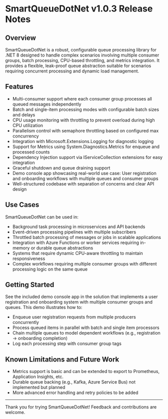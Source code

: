 ﻿# SmartQueueDotNet v1.0.3 Release Notes

## Overview

SmartQueueDotNet is a robust, configurable queue processing library for .NET 8 designed to handle complex scenarios involving multiple consumer groups, batch processing, CPU-based throttling, and metrics integration. It provides a flexible, leak-proof queue abstraction suitable for scenarios requiring concurrent processing and dynamic load management.

## Features

- Multi-consumer support where each consumer group processes all queued messages independently
- Batch and single-item processing modes with configurable batch sizes and delays
- CPU usage monitoring with throttling to prevent overload during high CPU utilization
- Parallelism control with semaphore throttling based on configured max concurrency
- Integration with Microsoft.Extensions.Logging for diagnostic logging
- Support for Metrics using System.Diagnostics.Metrics for enqueue and processed counts
- Dependency Injection support via IServiceCollection extensions for easy integration
- Graceful shutdown and queue draining support
- Demo console app showcasing real-world use case: User registration and onboarding workflows with multiple queues and consumer groups
- Well-structured codebase with separation of concerns and clear API design

## Use Cases

SmartQueueDotNet can be used in:

- Background task processing in microservices and API backends
- Event-driven processing pipelines with multiple subscribers
- Throttled batch processing of messages or jobs in scalable applications
- Integration with Azure Functions or worker services requiring in-memory or durable queue abstractions
- Systems that require dynamic CPU-aware throttling to maintain responsiveness
- Complex workflows requiring multiple consumer groups with different processing logic on the same queue

## Getting Started

See the included demo console app in the solution that implements a user registration and onboarding system with multiple consumer groups and queues. This demo illustrates how to:

- Enqueue user registration requests from multiple producers concurrently
- Process queued items in parallel with batch and single item processors
- Chain multiple queues to model dependent workflows (e.g., registration → onboarding completion)
- Log each processing step with consumer group tags

## Known Limitations and Future Work

- Metrics support is basic and can be extended to export to Prometheus, Application Insights, etc.
- Durable queue backing (e.g., Kafka, Azure Service Bus) not implemented but planned
- More advanced error handling and retry policies to be added

---

Thank you for trying SmartQueueDotNet! Feedback and contributions are welcome.